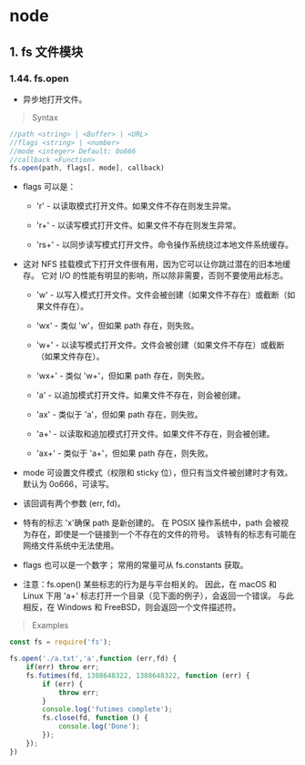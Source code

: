 # node

## 1. fs 文件模块

### 1.44. fs.open

- 异步地打开文件。

> Syntax

```js
//path <string> | <Buffer> | <URL>
//flags <string> | <number>
//mode <integer> Default: 0o666
//callback <Function>
fs.open(path, flags[, mode], callback)
```
- flags 可以是：

    + 'r' - 以读取模式打开文件。如果文件不存在则发生异常。

    + 'r+' - 以读写模式打开文件。如果文件不存在则发生异常。

    + 'rs+' - 以同步读写模式打开文件。命令操作系统绕过本地文件系统缓存。

- 这对 NFS 挂载模式下打开文件很有用，因为它可以让你跳过潜在的旧本地缓存。 它对 I/O 的性能有明显的影响，所以除非需要，否则不要使用此标志。

    + 'w' - 以写入模式打开文件。文件会被创建（如果文件不存在）或截断（如果文件存在）。

    + 'wx' - 类似 'w'，但如果 path 存在，则失败。

    + 'w+' - 以读写模式打开文件。文件会被创建（如果文件不存在）或截断（如果文件存在）。

    + 'wx+' - 类似 'w+'，但如果 path 存在，则失败。

    + 'a' - 以追加模式打开文件。如果文件不存在，则会被创建。

    + 'ax' - 类似于 'a'，但如果 path 存在，则失败。

    + 'a+' - 以读取和追加模式打开文件。如果文件不存在，则会被创建。

    + 'ax+' - 类似于 'a+'，但如果 path 存在，则失败。
    
- mode 可设置文件模式（权限和 sticky 位），但只有当文件被创建时才有效。默认为 0o666，可读写。
  
- 该回调有两个参数 (err, fd)。 

- 特有的标志 'x'确保 path 是新创建的。 在 POSIX 操作系统中，path 会被视为存在，即使是一个链接到一个不存在的文件的符号。 该特有的标志有可能在网络文件系统中无法使用。
  
- flags 也可以是一个数字； 常用的常量可从 fs.constants 获取。
   
- 注意：fs.open() 某些标志的行为是与平台相关的。 因此，在 macOS 和 Linux 下用 'a+' 标志打开一个目录（见下面的例子），会返回一个错误。 与此相反，在 Windows 和 FreeBSD，则会返回一个文件描述符。
  
> Examples

```js
const fs = require('fs');

fs.open('./a.txt','a',function (err,fd) {
    if(err) throw err;
    fs.futimes(fd, 1388648322, 1388648322, function (err) {
        if (err) {
            throw err;
        }
        console.log('futimes complete');
        fs.close(fd, function () {
            console.log('Done');
        });
    });
})
```